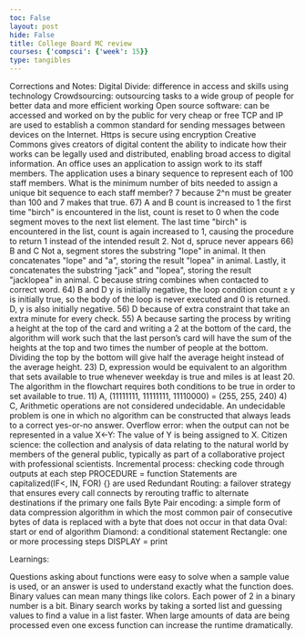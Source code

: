 ```yaml
---
toc: False
layout: post
hide: False
title: College Board MC review
courses: {'compsci': {'week': 15}}
type: tangibles
---
```

Corrections and Notes: 
Digital Divide: difference in access and skills using technology
Crowdsourcing: outsourcing tasks to a wide group of people for better data and more efficient working
Open source software: can be accessed and worked on by the public for very cheap or free
TCP and IP are used to establish a common standard for sending messages between devices on the Internet.
Https is secure using encryption
Creative Commons gives creators of digital content the ability to indicate how their works can be legally used and distributed, enabling broad access to digital information.
An office uses an application to assign work to its staff members. The application uses a binary sequence to represent each of 100 staff members. What is the minimum number of bits needed to assign a unique bit sequence to each staff member? 7 because 2^n must be greater than 100 and 7 makes that true.
67) A and B count is increased to 1 the first time "birch" is encountered in the list, count is reset to 0 when the code segment moves to the next list element. The last time "birch" is encountered in the list, count is again increased to 1, causing the procedure to return 1 instead of the intended result 2. Not d, spruce never appears
66) B and C Not a, segment stores the substring "lope" in animal. It then concatenates "lope" and "a", storing the result "lopea" in animal. Lastly, it concatenates the substring "jack" and "lopea", storing the result "jacklopea" in animal. C because string combines when contacted to correct word.
64) B and D y is initially negative, the loop condition count ≥ y is initially true, so the body of the loop is never executed and 0 is returned. D, y is also initially negative.
56) D because of extra constraint that take an extra minute for every check.
55) A because sarting the process by writing a height at the top of the card and writing a 2 at the bottom of the card, the algorithm will work such that the last person’s card will have the sum of the heights at the top and two times the number of people at the bottom. Dividing the top by the bottom will give half the average height instead of the average height.
23) D, expression would be equivalent to an algorithm that sets available to true whenever weekday is true and miles is at least 20. The algorithm in the flowchart requires both conditions to be true in order to set available to true.
11) A, (11111111, 11111111, 11110000) = (255, 255, 240)
4) C, Arithmetic operations are not considered undecidable. An undecidable problem is one in which no algorithm can be constructed that always leads to a correct yes-or-no answer.
Overflow error: when the output can not be represented in a value 
X←Y: The value of Y is being assigned to X.
Citizen science: the collection and analysis of data relating to the natural world by members of the general public, typically as part of a collaborative project with professional scientists.
Incremental process: checking code through outputs at each step 
PROCEDURE = function
Statements are capitalized(IF<, IN, FOR)
{} are used
Redundant Routing: a failover strategy that ensures every call connects by rerouting traffic to alternate destinations if the primary one fails
Byte Pair encoding: a simple form of data compression algorithm in which the most common pair of consecutive bytes of data is replaced with a byte that does not occur in that data
Oval: start or end of algorithm
Diamond: a conditional statement
Rectangle: one or more processing steps
DISPLAY = print

Learnings: 

Questions asking about functions were easy to solve when a sample value is used, or an answer is used to understand exactly what the function does. Binary values can mean many things like colors. Each power of 2 in a binary number is a bit. Binary search works by taking a sorted list and guessing values to find a value in a list faster. When large amounts of data are being processed even one excess function can increase the runtime dramatically.  
